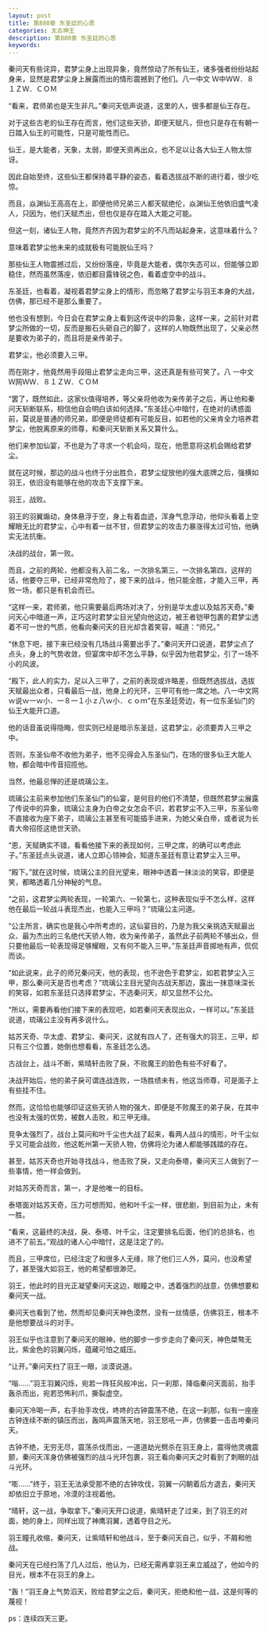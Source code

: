 ```yaml
---
layout: post
title: 第880章 东圣廷的心思
categories: 太古神王
description: 第880章 东圣廷的心思
keywords:
---
```


秦问天有些诧异，君梦尘身上出现异象，竟然惊动了所有仙王，诸多强者纷纷站起身来，显然是君梦尘身上展露而出的情形震撼到了他们。八一中文  Ｗ中ＷＷ．８１ＺＷ．ＣＯＭ

“看来，君师弟也是天生非凡。”秦问天低声说道，这里的人，很多都是仙王存在。

对于这些古老的仙王存在而言，他们这些天骄，即便天赋凡，但也只是存在有朝一日踏入仙王的可能性，只是可能性而已。

仙王，是大能者，天象，太弱，即便天资再出众，也不足以让各大仙王人物太惊讶。

因此自始至终，这些仙王都保持着平静的姿态，看着选拔战不断的进行着，很少吃惊。

而且，焱渊仙王高高在上，即便他师兄弟三人都天赋绝伦，焱渊仙王他依旧盛气凌人，只因为，他们天赋杰出，但也仅是存在踏入大能之可能。

但这一刻，诸仙王人物，竟然齐齐因为君梦尘的不凡而站起身来，这意味着什么？

意味着君梦尘他未来的成就极有可能脱仙王吗？

那些仙王人物震撼过后，又纷纷落座，毕竟是大能者，偶尔失态可以，但能够立即稳住，然而虽然落座，依旧都目露锋锐之色，看着虚空中的战斗。

东圣廷，也看着，凝视着君梦尘身上的情形，而忽略了君梦尘与羽王本身的大战，仿佛，那已经不是那么重要了。

他也没有想到，今日会在君梦尘身上看到这传说中的异象，这样一来，之前针对君梦尘所做的一切，反而是搬石头砸自己的脚了，这样的人物既然出现了，父亲必然是要收为弟子的，而且将是亲传弟子。

君梦尘，他必须要入三甲。

而在刚才，他竟然用手段阻止君梦尘走向三甲，这还真是有些可笑了。八 一中文 Ｗ网ＷＷ．８１ＺＷ．ＣＯＭ

“罢了，既然如此，这家伙值得培养，等父亲将他收为亲传弟子之后，再让他和秦问天斩断联系，相信他自会明白该如何选择。”东圣廷心中暗忖，在绝对的诱惑面前，莫说是普通的师兄弟，即便是师徒都有可能反目，如若他的父亲肯全力培养君梦尘，他脱离原来的师尊，和秦问天斩断关系又算什么。

他们来参加仙宴，不也是为了寻求一个机会吗，现在，他愿意将这机会赐给君梦尘。

就在这时候，那边的战斗也终于分出胜负，君梦尘绽放他的强大底牌之后，强横如羽王，依旧没有能够在他的攻击下支撑下来。

羽王，战败。

羽王的羽翼煽动，身体悬浮于空，身上有着血迹，浑身气息浮动，他仰头看着上空耀眼无比的君梦尘，心中有着一丝不甘，但君梦尘的攻击力暴涨得太过可怕，他确实无法抗衡。

决战的战台，第一败。

而且，之前的两轮，他都没有入前二名，一次排名第三，一次排名第四，这样的话，他要夺三甲，已经非常危险了，接下来的战斗，他只能全胜，才能入三甲，再败一场，都只是有机会而已。

“这样一来，君师弟，他只需要最后两场对决了，分别是华太虚以及姑苏天奇。”秦问天心中暗道一声，正巧这时君梦尘目光望向他这边，被王者铠甲包裹的君梦尘透着不可一世的气质，他看向秦问天的目光却含着笑容，喊道：“师兄。”

“休息下吧，接下来已经没有几场战斗需要出手了。”秦问天开口说道，君梦尘点了点头，身上的气势收敛，但宴席中却不怎么平静，似乎因为他君梦尘，引了一场不小的风波。

“殿下，此人的实力，足以入三甲了，之前的表现或许略差，但既然选拔战，选拔天赋最出众者，只看最后一战，他身上的光环，三甲可有他一席之地。八一中文网 ｗ说ｗ一ｗ小．一８一１小ｚ八ｗ小．ｃｏｍ”在东圣廷旁边，有一位东圣仙门的仙王大能开口道。

他的话音虽说得隐晦，但实则已经是暗示东圣廷，这君梦尘，必须要弄入三甲之中。

否则，东圣仙帝不收他为弟子，他不见得会入东圣仙门，在场的很多仙王大能人物，都会暗中传音招揽他。

当然，他最忌惮的还是琉璃公主。

琉璃公主前来参加他们东圣仙门的仙宴，是何目的他们不清楚，但既然君梦尘展露了传说中的异象，琉璃公主身为白帝之女怎会不识，若君梦尘不入三甲，东圣仙帝不直接收为座下弟子，琉璃公主甚至有可能插手进来，为她父亲白帝，或者说为长青大帝招揽这绝世天骄。

“恩，天赋确实不错，看看他接下来的表现如何，三甲之席，的确可以考虑此子。”东圣廷点头说道，诸人立即心领神会，知道东圣廷有意让君梦尘入三甲。

“殿下。”就在这时候，琉璃公主的目光望来，眼神中透着一抹淡淡的笑容，即便是笑，都略透着几分神秘的气息。

“之前，这君梦尘两轮表现，一轮第六、一轮第七，这种表现似乎不怎么样，这样他在最后一轮战斗表现杰出，也能入三甲吗？”琉璃公主问道。

“公主所言，确实也是我心中所考虑的，这仙宴目的，乃是为我父亲挑选天赋最出众、最为杰出的三名绝代天骄人物，收为亲传弟子，虽然此子前两轮不够出众，但只要他最后一轮表现得足够耀眼，又有何不能入三甲。”东圣廷声音掷地有声，侃侃而谈。

“如此说来，此子的师兄秦问天，他的表现，也不逊色于君梦尘，如若君梦尘入三甲，那么秦问天是否也考虑？”琉璃公主目光望向古战天那边，露出一抹意味深长的笑容，如若东圣廷只选择君梦尘，不选秦问天，却又显然不公允。

“所以，需要再看他们接下来的表现吧，如若秦问天表现出众，一样可以。”东圣廷说道，琉璃公主没有再多说什么。

姑苏天奇、华太虚、君梦尘、秦问天，这就有四人了，还有强大的羽王，三甲，却只有三个位置，她倒也想看看，东圣廷怎么选。

古战台上，战斗不断，紫晴轩击败了戾，不败魔王的脸色有些不好看了。

决战开始后，他的弟子戾可谓连战连败，一场胜绩未有，他这当师尊，可是面子上有些挂不住。

然而，这恰恰也能够印证这些天骄人物的强大，即便是不败魔王的弟子戾，在其中也没有太强的优势，被数人击败，和三甲无缘。

竞争太强烈了，战台上莫问和叶千尘也大战了起来，看两人战斗的情形，叶千尘似乎又可能会战败，他这乾州第一天骄人物，仿佛将沦为诸人都能够践踏的存在。

甚至，姑苏天奇也开始寻找战斗，他击败了戾，又走向泰塔，秦问天三人做到了一些事情，他一样会做到。

对姑苏天奇而言，第一，才是他唯一的目标。

泰塔面对姑苏天奇，压力可想而知，他和叶千尘一样，很悲剧，到目前为止，未有一胜。

“看来，这最终的决战，戾、泰塔、叶千尘，注定要排名后面，他们的总排名，也进不了前五。”观战的诸人心中暗忖，这是注定了的。

而且，三甲席位，已经注定了和很多人无缘，除了他们三人外，莫问，也没希望了，甚至强大如羽王，他的希望都很渺茫。

羽王，他此时的目光正凝望秦问天这边，眼瞳之中，透着强烈的战意，仿佛想要和秦问天一战。

秦问天也看到了他，然而却见秦问天神色漠然，没有一丝情感，仿佛羽王，根本不是他想要战斗的对手。

羽王似乎也注意到了秦问天的眼神，他的脚步一步步走向了秦问天，神色桀骜无比，紫金色的羽翼闪烁，蕴藏可怕之威压。

“让开。”秦问天扫了羽王一眼，淡漠说道。

“嗡……”羽王羽翼闪烁，宛若一阵狂风般冲出，只一刹那，降临秦问天面前，抬手轰杀而出，宛若恐怖利爪，撕裂虚空。

秦问天冷喝一声，右手抬手攻伐，咚咚的古钟震荡不绝，在这一刹那，似有一座座古钟连续不断的镇压而出，轰鸣声震荡天地，羽王怒吼一声，仿佛要一击击垮秦问天。

古钟不绝，无穷无尽，震荡杀伐而出，一道道劫光劈杀在羽王身上，震得他灵魂震颤，秦问天浑身仿佛被强烈的战斗光环包裹，羽王看向秦问天之时看到了刺眼的战斗光环。

“嘭……”终于，羽王无法承受那不绝的古钟攻伐，羽翼一闪朝着后方退去，秦问天却依旧立于原地，冷漠的注视着他。

“晴轩，这一战，争取拿下。”秦问天开口说道，紫晴轩走了过来，到了羽王的对面，她的身上，同样出现了神鹰羽翼，透着夺目之光。

羽王瞳孔收缩，秦问天，让紫晴轩和他战斗，至于秦问天自己，似乎，不屑和他战。

秦问天在已经扫荡了几人过后，他认为，已经无需再拿羽王来立威战了，他如今的目光，根本不在羽王的身上。

“轰！”羽王身上气势滔天，败给君梦尘之后，秦问天，拒绝和他一战，这是何等的蔑视！

ps：连续四天三更。
